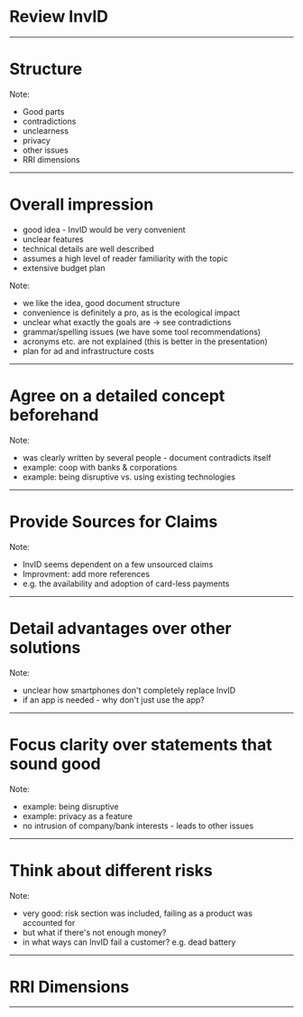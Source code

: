 # Review InvID

---

# Structure

Note:

- Good parts
- contradictions
- unclearness
- privacy
- other issues
- RRI dimensions

---

# Overall impression

- good idea - InvID would be very convenient
- unclear features
- technical details are well described
- assumes a high level of reader familiarity with the topic
- extensive budget plan

Note:

- we like the idea, good document structure
- convenience is definitely a pro, as is the ecological impact
- unclear what exactly the goals are -> see contradictions
- grammar/spelling issues (we have some tool recommendations)
- acronyms etc. are not explained (this is better in the presentation)
- plan for ad and infrastructure costs

---

# Agree on a detailed concept beforehand

Note:

- was clearly written by several people - document contradicts itself
- example: coop with banks & corporations
- example: being disruptive vs. using existing technologies

---

# Provide Sources for Claims

Note:

- InvID seems dependent on a few unsourced claims
- Improvment: add more references
- e.g. the availability and adoption of card-less payments

---

# Detail advantages over other solutions

Note:

- unclear how smartphones don't completely replace InvID
- if an app is needed - why don't just use the app?

---

# Focus clarity over statements that sound good

Note:

- example: being disruptive
- example: privacy as a feature
- no intrusion of company/bank interests - leads to other issues

---

# Think about different risks

Note:

- very good: risk section was included, failing as a product was accounted for
- but what if there's not enough money?
- in what ways can InvID fail a customer? e.g. dead battery

---

# RRI Dimensions


---
